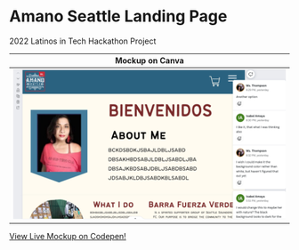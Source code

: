 # Amano Seattle Landing Page

2022 Latinos in Tech Hackathon Project

|                                    <b>Mockup on Canva</b>                                     |
| :-------------------------------------------------------------------------------------------: |
| ![Canva Mockup](https://github.com/Faraja17/amanoseattle/blob/main/images/canva.png?raw=true) |

[View Live Mockup on Codepen!](https://codepen.io/faraja17/full/yLKZWQb)
